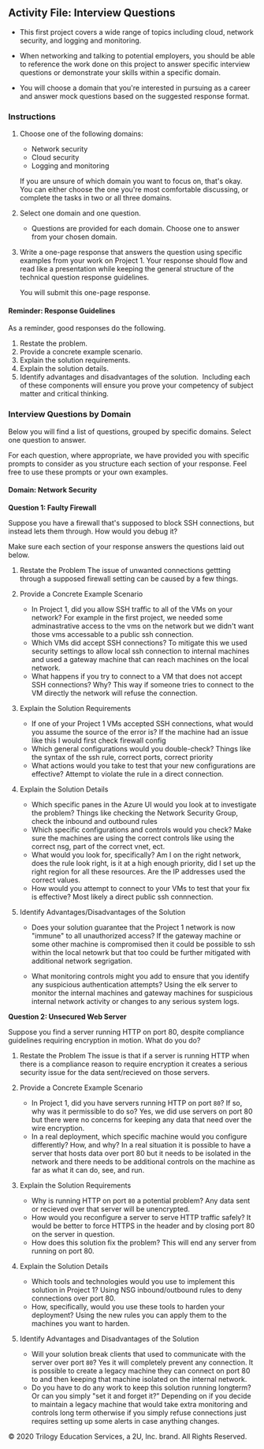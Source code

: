 ## Activity File: Interview Questions

- This first project covers a wide range of topics including cloud, network security, and logging and monitoring.

- When networking and talking to potential employers, you should be able to reference the work done on this project to answer specific interview questions or demonstrate your skills within a specific domain. 

- You will choose a domain that you're interested in pursuing as a career and answer mock questions based on the suggested response format. 
​
### Instructions 

1. Choose one of the following domains:
    - Network security
    - Cloud security
    - Logging and monitoring

    If you are unsure of which domain you want to focus on, that's okay. You can either choose the one you're most comfortable discussing, or complete the tasks in two or all three domains.

2. Select one domain and one question. 

    - Questions are provided for each domain. Choose one to answer from your chosen domain. 
​
3. Write a one-page response that answers the question using specific examples from your work on Project 1. Your response should flow and read like a presentation while keeping the general structure of the technical question response guidelines. 

    You will submit this one-page response. 

#### Reminder: Response Guidelines
As a reminder,  good responses do the following. 
​
1. Restate the problem.
2. Provide a concrete example scenario.
3. Explain the solution requirements.
4. Explain the solution details.
5. Identify advantages and disadvantages of the solution​.
​
Including each of these components will ensure you prove your competency of subject matter and critical thinking. 
​
### Interview Questions by Domain

Below you will find a list of questions, grouped by specific domains. Select one question to answer. 
​ 

For each question, where appropriate, we have provided you with specific prompts to consider as you structure each section of your response. Feel free to use these prompts or your own examples. 

#### Domain: Network Security

**Question 1:  Faulty Firewall**

Suppose you have a firewall that's supposed to block SSH connections, but instead lets them through. How would you debug it?

Make sure each section of your response answers the questions laid out below.
​
1. Restate the Problem
    The issue of unwanted connections gettting through a supposed firewall setting can be caused by a few things. 

2. Provide a Concrete Example Scenario
    - In Project 1, did you allow SSH traffic to all of the VMs on your network?
        For example in the first project, we needed some adminastrative access to the vms on the network but we didn't want those vms accessable to a public ssh connection.
    - Which VMs did accept SSH connections?
        To mitigate this we used security settings to allow local ssh connection to internal machines and used a gateway machine that can reach machines on the local network.
    - What happens if you try to connect to a VM that does not accept SSH connections? Why?
        This way if someone tries to connect to the VM directly the network will refuse the connection.

3. Explain the Solution Requirements
    - If one of your Project 1 VMs accepted SSH connections, what would you assume the source of the error is?
        If the machine had an issue like this I would first check firewall config
    - Which general configurations would you double-check?
        Things like the syntax of the ssh rule, correct ports, correct priority
    - What actions would you take to test that your new configurations are effective?
        Attempt to violate the rule in a direct connection.


4. Explain the Solution Details
    - Which specific panes in the Azure UI would you look at to investigate the problem?
        Things like checking the Network Security Group, check the inbound and outbound rules
    - Which specific configurations and controls would you check?
        Make sure the machines are using the correct controls like using the correct nsg, part of the correct vnet, ect.
    - What would you look for, specifically?
        Am I on the right network, does the rule look right, is it at a high enough priority, did I set up the right region for all these resources. Are the IP addresses used the correct values.
    - How would you attempt to connect to your VMs to test that your fix is effective?
        Most likely a direct public ssh connnection.

5. Identify Advantages/Disadvantages of the Solution

    - Does your solution guarantee that the Project 1 network is now "immune" to all unauthorized access?
            If the gateway machine or some other machine is compromised then it could be possible to ssh within the local netowrk but that too could be further mitigated with additional network segrigation. 

    - What monitoring controls might you add to ensure that you identify any suspicious authentication attempts?​
        Using the elk server to monitor the internal machines and gateway machines for suspicious internal network activity or changes to any serious system logs. 

**Question 2: Unsecured Web Server**

Suppose you find a server running HTTP on port 80, despite compliance guidelines requiring encryption in motion. What do you do?
​​
1. Restate the Problem
    The issue is that if a server is running HTTP when there is a compliance reason to require encryption it creates a serious security issue for the data sent/recieved on those servers. 
2. Provide a Concrete Example Scenario
    - In Project 1, did you have servers running HTTP on port `80`?  If so, why was it permissible to do so?
        Yes, we did use servers on port 80 but there were no concerns for keeping any data that need over the wire encryption.
    - In a real deployment, which specific machine would you configure differently? How, and why?
        In a real situation it is possible to have a server that hosts data over port 80 but it needs to be isolated in the network and there needs to be additional controls on the machine as far as what it can do, see, and run. 
3. Explain the Solution Requirements
    - Why is running HTTP on port `80` a potential problem?
        Any data sent or recieved over that server will be unencrypted.
    - How would you reconfigure a server to serve HTTP traffic safely?
        It would be better to force HTTPS in the header and by closing port 80 on the server in question.
    - How does this solution fix the problem?
        This will end any server from running on port 80.
4. Explain the Solution Details
    - Which tools and technologies would you use to implement this solution in Project 1?
        Using NSG inbound/outbound rules to deny connections over port 80.
    -  How, specifically, would you use these tools to harden your deployment?
        Using the new rules you can apply them to the machines you want to harden.

5. Identify Advantages and Disadvantages of the Solution
    -  Will your solution break clients that used to communicate with the server over port `80`?
        Yes it will completely prevent any connection. It is possible to create a legacy machine they can connect on port 80 to and then keeping that machine isolated on the internal network. 
    -  Do you have to do any work to keep this solution running longterm? Or can you simply "set it and forget it?”
        Depending on if you decide to maintain a legacy machine that would take extra monitoring and controls long term otherwise if you simply refuse connections just requires setting up some alerts in case anything changes. 


© 2020 Trilogy Education Services, a 2U, Inc. brand. All Rights Reserved.  
